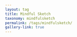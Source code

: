 ```yaml
---
layout: tag
title: Mindful Sketch
taxonomy: mindfulsketch
permalink: /tags/mindfulsketch/
gallery-link: true
---
```

